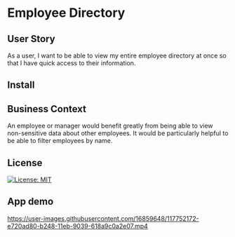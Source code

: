 
# Employee Directory

## User Story

As a user, I want to be able to view my entire employee directory at once so that I have quick access to their information.

## Install

## Business Context

An employee or manager would benefit greatly from being able to view non-sensitive data about other employees. It would be particularly helpful to be able to filter employees by name.

## License

[![License: MIT](https://img.shields.io/badge/License-MIT-yellow.svg)](https://opensource.org/licenses/MIT)

## App demo


https://user-images.githubusercontent.com/16859648/117752172-e720ad80-b248-11eb-9039-618a9c0a2e07.mp4


